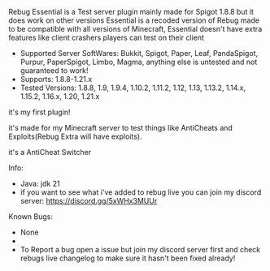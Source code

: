 Rebug Essential is a Test server plugin mainly made for Spigot 1.8.8 but it does work on other versions
Essential is a recoded version of Rebug made to be compatible with all versions of Minecraft, Essential doesn't have extra features like client crashers players can test on their client

- Supported Server SoftWares: Bukkit, Spigot, Paper, Leaf, PandaSpigot, Purpur, PaperSpigot, Limbo, Magma, anything else is untested and not guaranteed to work!
- Supports: 1.8.8-1.21.x
- Tested Versions: 1.8.8, 1.9, 1.9.4, 1.10.2, 1.11.2, 1.12, 1.13, 1.13.2, 1.14.x, 1.15.2, 1.16.x, 1.20, 1.21.x

it's my first plugin!

it's made for my Minecraft server to test things like AntiCheats and Exploits(Rebug Extra will have exploits).

it's a AntiCheat Switcher


Info:
- Java: jdk 21
- if you want to see what i've added to rebug live you can join my discord server: https://discord.gg/5xWHx3MUUr

Known Bugs:
- None
- 
- To Report a bug open a issue but join my discord server first and check rebugs live changelog to make sure it hasn't been fixed already!

